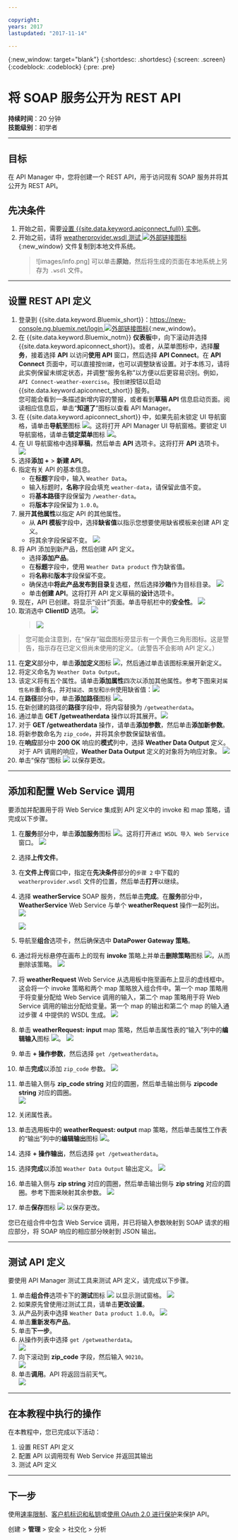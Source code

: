```yaml
---

copyright:
years: 2017
lastupdated: "2017-11-14"

---
```


{:new_window: target="blank"}
{:shortdesc: .shortdesc}
{:screen: .screen}
{:codeblock: .codeblock}
{:pre: .pre}
 

# 将 SOAP 服务公开为 REST API
**持续时间**：20 分钟  
**技能级别**：初学者  

---
## 目标
在 API Manager 中，您将创建一个 REST API，用于访问现有 SOAP 服务并将其公开为 REST API。

## 先决条件
1. 开始之前，需要[设置 {{site.data.keyword.apiconnect_full}} 实例](tut_prereq_set_up_apic_instance.html)。
2. 开始之前，请将 [weatherprovider.wsdl 测试 ![外部链接图标](../../../icons/launch-glyph.svg "外部链接图标")](https://raw.githubusercontent.com/IBM-Bluemix-Docs/apiconnect/master/tutorials/weatherprovider.wsdl){:new_window} 文件复制到本地文件系统。
	>![images/info.png]
	>可以单击**原始**，然后将生成的页面在本地系统上另存为 `.wsdl` 文件。

---
## 设置 REST API 定义
1. 登录到 {{site.data.keyword.Bluemix_short}}：[https://new-console.ng.bluemix.net/login ![外部链接图标](../../../icons/launch-glyph.svg "外部链接图标")](https://new-console.ng.bluemix.net/login){:new_window}。
2. 在 {{site.data.keyword.Bluemix_notm}} **仪表板**中，向下滚动并选择 {{site.data.keyword.apiconnect_short}}。或者，从菜单图标中，选择**服务**，接着选择 **API** 以访问**使用 API** 窗口，然后选择 **API Connect**。在 **API Connect** 页面中，可以直接按`创建`，也可以调整缺省设置。对于本练习，请将此实例保留未绑定状态，并调整“服务名称”以方便以后更容易识别。例如，`API Connect-weather-exercise`。按`创建`按钮以启动 {{site.data.keyword.apiconnect_short}} 服务。  
您可能会看到一条描述新增内容的警报，或者看到**草稿 API** 信息启动页面。阅读相应信息后，单击“**知道了**”图标以查看 API Manager。
3. 在 {{site.data.keyword.apiconnect_short}} 中，如果先前未锁定 UI 导航窗格，请单击**导航至**图标 ![](images/navigate-to.png)。这将打开 API Manager UI 导航窗格。要锁定 UI 导航窗格，请单击**锁定菜单**图标 ![](images/pinned.png)。
4. 在 UI 导航窗格中选择**草稿**，然后单击 **API** 选项卡。这将打开 **API** 选项卡。
![](images/drafts-api-1.png)
5. 选择**添加 +** > **新建 API**。
6. 指定有关 API 的基本信息。
	- 在**标题**字段中，输入 `Weather Data`。
	- 输入标题时，**名称**字段会填充 `weather-data`，请保留此值不变。	
	- 将**基本路径**字段保留为 `/weather-data`。
	- 将**版本**字段保留为 `1.0.0`。
7. 展开**其他属性**以指定 API 的其他属性。
	- 从 **API 模板**字段中，选择**缺省值**以指示您想要使用缺省模板来创建 API 定义。
	- 将其余字段保留不变。
![](images/new-api-1.png)
8. 将 API 添加到新产品，然后创建 API 定义。
	- 选择**添加产品**。
	- 在**标题**字段中，使用 `Weather Data product` 作为缺省值。
	- 将**名称**和**版本**字段保留不变。
	- 确保选中**将此产品发布到目录**复选框，然后选择**沙箱**作为目标目录。
![](images/new-api-2.png)
	- 单击**创建 API**。这将打开 API 定义草稿的**设计**选项卡。
9. 现在，API 已创建。将显示“设计”页面。单击导航栏中的**安全性**。
![](images/api-security-1.png)
10. 取消选中 **ClientID** 选项。
![](images/api-security-2.png)
	>![](images/info.png)
	
>您可能会注意到，在“保存”磁盘图标旁显示有一个黄色三角形图标。这是警告，指示存在已定义但尚未使用的定义。（此警告不会影响 API 定义。）
11. 在**定义**部分中，单击**添加定义**图标 ![](images/add-icon.png)，然后通过单击该图标来展开新定义。
12. 将定义命名为 `Weather Data Output`。
13. 该定义将有五个属性。请单击**添加属性**四次以添加其他属性。参考下图来对`属性名称`重命名，并对`描述`、`类型`和`示例`使用缺省值：![](images/definition-new-1.png)
14. 在**路径**部分中，单击**添加路径**图标 ![](images/add-icon.png)。
15. 在新创建的路径的**路径**字段中，将内容替换为 `/getweatherdata`。
16. 通过单击 **GET /getweatherdata** 操作以将其展开。![](images/path-new-1.png)
17. 对于 **GET /getweatherdata** 操作，请单击**添加参数**，然后单击**添加新参数**。
18. 将新参数命名为 `zip_code`，并将其余参数保留缺省值。
19. 在**响应**部分中 **200 OK** 响应的**模式**列中，选择 **Weather Data Output** 定义。对于 API 调用的响应，**Weather Data Output** 定义的对象将为响应对象。
![](images/path-new-2.png)
20. 单击“保存”图标 ![](images/save-icon.png) 以保存更改。

---
## 添加和配置 Web Service 调用
要添加并配置用于将 Web Service 集成到 API 定义中的 invoke 和 map 策略，请完成以下步骤。
1. 在**服务**部分中，单击**添加服务**图标 ![](images/add-icon.png)。这将打开`通过 WSDL 导入 Web Service` 窗口。
![](images/upload-file-1.png)
2. 选择**上传文件**。
3. 在**文件上传**窗口中，指定在**先决条件**部分的`步骤 2` 中下载的 `weatherprovider.wsdl` 文件的位置，然后单击**打开**以继续。
4. 选择 **weatherService** SOAP 服务，然后单击**完成**。在**服务**部分中，**WeatherService** Web Service 与单个 **weatherRequest** 操作一起列出。
![](images/upload-file-2.png)

	![](images/services-add-1.png)	
5. 导航至**组合**选项卡，然后确保选中 **DataPower Gateway 策略**。
6. 通过将光标悬停在画布上的现有 **invoke** 策略上并单击**删除策略**图标 ![](images/delete-icon.png)，从而删除该策略。
![](images/delete-invoke-1.png)	
7. 将 **weatherRequest** Web Service 从选用板中拖至画布上显示的虚线框中。这会将一个 invoke 策略和两个 map 策略放入组合件中。第一个 map 策略用于将变量分配给 Web Service 调用的输入，第二个 map 策略用于将 Web Service 调用的输出分配给变量。第一个 map 的输出和第二个 map 的输入通过步骤 4 中提供的 WSDL 生成。
![](images/services-add-2.png)	
8. 单击 **weatherRequest: input** map 策略，然后单击属性表的“输入”列中的**编辑输入**图标 ![](images/edit-icon.png)。
![](images/services-add-3.png)	
9. 单击 **+ 操作参数**，然后选择 `get /getweatherdata`。
10. 单击**完成**以添加 `zip_code` 参数。
![](images/webservice-input-1.png)
11. 单击输入侧与 **zip_code string** 对应的圆圈，然后单击输出侧与 **zipcode string** 对应的圆圈。  
	![](images/webservice-input-2.png)
12. 关闭属性表。
13. 单击选用板中的 **weatherRequest: output** map 策略，然后单击属性工作表的“输出”列中的**编辑输出**图标 ![](images/edit-icon.png)。
14. 选择 **+ 操作输出**，然后选择 `get /getweatherdata`。
15. 选择**完成**以添加 `Weather Data Output` 输出定义。
![](images/webservice-output-1.png)
16. 单击输入侧与 **zip string** 对应的圆圈，然后单击输出侧与 **zip string** 对应的圆圈。参考下图来映射其余参数。
![](images/webservice-output-2.png)
17. 单击**保存**图标 ![](images/save-icon.png) 以保存更改。

您已在组合件中包含 Web Service 调用，并已将输入参数映射到 SOAP 请求的相应部分，将 SOAP 响应的相应部分映射到 JSON 输出。

---
## 测试 API 定义
要使用 API Manager 测试工具来测试 API 定义，请完成以下步骤。
1. 单击**组合件**选项卡下的**测试**图标 ![](images/test-icon.png) 以显示测试窗格。
![](images/test-pane-1.png)
2. 如果原先曾使用过测试工具，请单击**更改设置**。
3. 从产品列表中选择 `Weather Data product 1.0.0`。
![](images/choose-product-1.png)
4. 单击**重新发布产品**。
5. 单击**下一步**。
6. 从操作列表中选择 `get /getweatherdata`。  
	![](images/select-operation-1.png)
7. 向下滚动到 **zip_code** 字段，然后输入 `90210`。  
	![](images/test-api-1.png)
8. 单击**调用**。API 将返回当前天气。  
	![](images/test-api-2.png)

---
## 在本教程中执行的操作
在本教程中，您已完成以下活动：
1. 设置 REST API 定义
2. 配置 API 以调用现有 Web Service 并返回其输出
3. 测试 API 定义

---

## 下一步

使用[速率限制](tut_rate_limit.html)、[客户机标识和私钥](tut_secure_landing.html)或[使用 OAuth 2.0 进行保护](tut_secure_oauth_2.html)来保护 API。

创建 > **管理** > 安全 > 社交化 > 分析

[important]: ./images/important.png "重要信息！"
[info]: ./images/info.png "参考信息"
[troubleshooting]: ./images/troubleshooting.png "故障诊断" 
